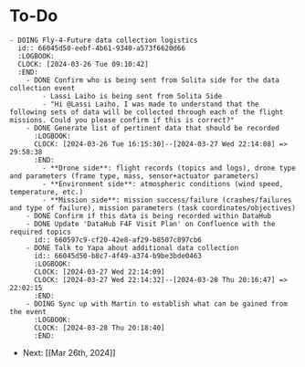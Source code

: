 # To-Do
	- DOING Fly-4-Future data collection logistics
	  id:: 66045d50-eebf-4b61-9340-a573f6620d66
	  :LOGBOOK:
	  CLOCK: [2024-03-26 Tue 09:10:42]
	  :END:
		- DONE Confirm who is being sent from Solita side for the data collection event
			- Lassi Laiho is being sent from Solita Side
			- "Hi @Lassi Laiho, I was made to understand that the following sets of data will be collected through each of the flight missions. Could you please confirm if this is correct?"
		- DONE Generate list of pertinent data that should be recorded
		  :LOGBOOK:
		  CLOCK: [2024-03-26 Tue 16:15:30]--[2024-03-27 Wed 22:14:08] =>  29:58:38
		  :END:
			- **Drone side**: flight records (topics and logs), drone type and parameters (frame type, mass, sensor+actuator parameters)
			- **Environment side**: atmospheric conditions (wind speed, temperature, etc.)
			- **Mission side**: mission success/failure (crashes/failures and type of failure), mission parameters (task coordinates/objectives)
		- DONE Confirm if this data is being recorded within DataHub
		- DONE Update 'DataHub F4F Visit Plan' on Confluence with the required topics
		  id:: 660597c9-cf20-42e8-af29-b8507c897cb6
		- DONE Talk to Yapa about additional data collection
		  id:: 66045d50-b8c7-4f49-a374-b9be3bde0463
		  :LOGBOOK:
		  CLOCK: [2024-03-27 Wed 22:14:09]
		  CLOCK: [2024-03-27 Wed 22:14:32]--[2024-03-28 Thu 20:16:47] =>  22:02:15
		  :END:
		- DOING Sync up with Martin to establish what can be gained from the event
		  :LOGBOOK:
		  CLOCK: [2024-03-28 Thu 20:18:40]
		  :END:
- Next: [[Mar 26th, 2024]]